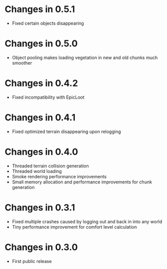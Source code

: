 # Changes in 0.5.1

* Fixed certain objects disappearing

# Changes in 0.5.0

* Object pooling makes loading vegetation in new and old chunks much smoother

# Changes in 0.4.2

* Fixed incompatibility with EpicLoot

# Changes in 0.4.1

* Fixed optimized terrain disappearing upon relogging 

# Changes in 0.4.0

* Threaded terrain collision generation
* Threaded world loading
* Smoke rendering performance improvements
* Small memory allocation and performance improvements for chunk generation

# Changes in 0.3.1

* Fixed multiple crashes caused by logging out and back in into any world
* Tiny performance improvement for comfort level calculation

# Changes in 0.3.0

* First public release
